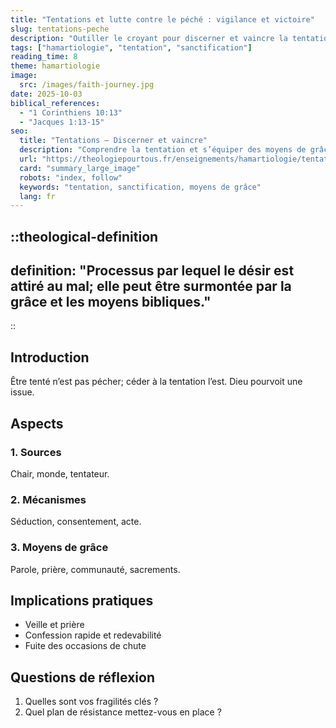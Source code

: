```yaml
---
title: "Tentations et lutte contre le péché : vigilance et victoire"
slug: tentations-peche
description: "Outiller le croyant pour discerner et vaincre la tentation à la lumière de l’Écriture."
tags: ["hamartiologie", "tentation", "sanctification"]
reading_time: 8
theme: hamartiologie
image:
  src: /images/faith-journey.jpg
date: 2025-10-03
biblical_references:
  - "1 Corinthiens 10:13"
  - "Jacques 1:13-15"
seo:
  title: "Tentations — Discerner et vaincre"
  description: "Comprendre la tentation et s’équiper des moyens de grâce pour résister (1 Co 10:13)."
  url: "https://theologiepourtous.fr/enseignements/hamartiologie/tentations-peche"
  card: "summary_large_image"
  robots: "index, follow"
  keywords: "tentation, sanctification, moyens de grâce"
  lang: fr
---
```


::theological-definition
---
definition: "Processus par lequel le désir est attiré au mal; elle peut être surmontée par la grâce et les moyens bibliques."
---
::

## Introduction

Être tenté n’est pas pécher; céder à la tentation l’est. Dieu pourvoit une issue.

## Aspects

### 1. Sources
Chair, monde, tentateur.

### 2. Mécanismes
Séduction, consentement, acte.

### 3. Moyens de grâce
Parole, prière, communauté, sacrements.

## Implications pratiques
- Veille et prière
- Confession rapide et redevabilité
- Fuite des occasions de chute

## Questions de réflexion
1. Quelles sont vos fragilités clés ?
2. Quel plan de résistance mettez-vous en place ?
